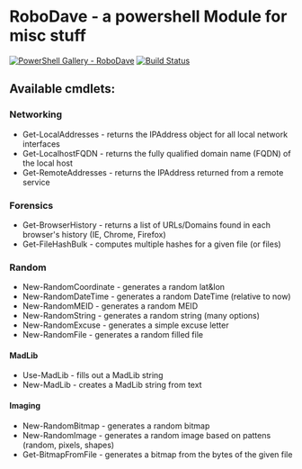 # RoboDave - a powershell Module for misc stuff
[![PowerShell Gallery - RoboDave](https://img.shields.io/badge/Powershell_Gallery-RoboDave-0072c6.svg)](https://www.powershellgallery.com/packages/robodave)
[![Build Status](https://h2net.visualstudio.com/RoboDave/_apis/build/status/DBHeise.RoboDave?branchName=master)](https://h2net.visualstudio.com/RoboDave/_build/latest?definitionId=1&branchName=master)



## Available cmdlets:
### Networking
* Get-LocalAddresses - returns the IPAddress object for all local network interfaces
* Get-LocalhostFQDN - returns the fully qualified domain name (FQDN) of the local host
* Get-RemoteAddresses - returns the IPAddress returned from a remote service
### Forensics
* Get-BrowserHistory - returns a list of URLs/Domains found in each browser's history (IE, Chrome, Firefox)
* Get-FileHashBulk - computes multiple hashes for a given file (or files)
### Random
* New-RandomCoordinate - generates a random lat&lon 
* New-RandomDateTime - generates a random DateTime (relative to now)
* New-RandomMEID - generates a random MEID
* New-RandomString - generates a random string (many options)
* New-RandomExcuse - generates a simple excuse letter
* New-RandomFile - generates a random filled file
#### MadLib
* Use-MadLib - fills out a MadLib string
* New-MadLib - creates a MadLib string from text
#### Imaging
* New-RandomBitmap - generates a random bitmap
* New-RandomImage - generates a random image based on pattens (random, pixels, shapes)
* Get-BitmapFromFile - generates a bitmap from the bytes of the given file
